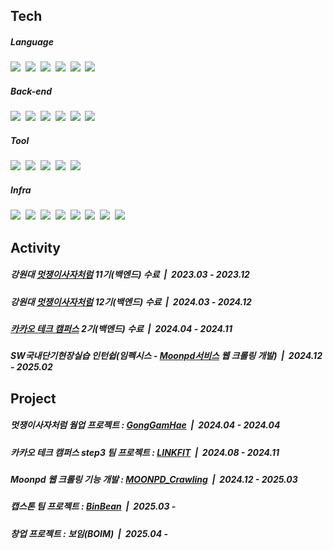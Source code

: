 <div>  
  <h2> Tech</h2>
    <h5> Language</h5>
    <div>
      <img src="https://img.shields.io/badge/Java-007396?style=for-the-badge&logo=Java&logoColor=white"/></a>&nbsp
      <img src="https://img.shields.io/badge/Python-3766AB?style=for-the-badge&logo=Python&logoColor=white"/></a>&nbsp
      <img src="https://img.shields.io/badge/JavaScript-F7DF1E?style=for-the-badge&logo=JavaScript&logoColor=white"/></a>&nbsp
      <img src="https://img.shields.io/badge/C-A8B9CC?style=for-the-badge&logo=C&logoColor=white"/></a>&nbsp 
      <img src="https://img.shields.io/badge/HTML5-E34F26?style=for-the-badge&logo=HTML5&logoColor=white"/></a>&nbsp 
      <img src="https://img.shields.io/badge/CSS3-1572B6?style=for-the-badge&logo=CSS3&logoColor=white"/></a>&nbsp 
    </div>
    <div>
      <h5> Back-end</h5>
      <img src="https://img.shields.io/badge/spring boot-6DB33F?style=for-the-badge&logo=springboot&logoColor=white"/></a>&nbsp
      <img src="https://img.shields.io/badge/mysql-4479A1?style=for-the-badge&logo=mysql&logoColor=white"/></a>&nbsp
      <img src="https://img.shields.io/badge/orcle-C74634?style=for-the-badge&logo=oracle&logoColor=white"/></a>&nbsp
      <img src="https://img.shields.io/badge/junit5-25A162?style=for-the-badge&logo=junit5&logoColor=white"/></a>&nbsp
      <img src="https://img.shields.io/badge/spring actuator-6DB33F?style=for-the-badge&logo=spring actuator&logoColor=white">&nbsp
      <img src="https://img.shields.io/badge/spring cloud-6DB33F?style=for-the-badge&logo=spring cloud&logoColor=white">
    </div>
    <div>
      <h5> Tool</h5>
        <img src="https://img.shields.io/badge/git-F05032?style=for-the-badge&logo=git&logoColor=white"/></a>&nbsp 
        <img src="https://img.shields.io/badge/intellij idea-000000?style=for-the-badge&logo=intellijidea&logoColor=white"/></a>&nbsp
        <img src="https://img.shields.io/badge/postman-FF6C37?style=for-the-badge&logo=postman&logoColor=white">&nbsp
        <img src="https://img.shields.io/badge/mysql workbench-4479A1?style=for-the-badge&logo=mysql workbench&logoColor=white"/></a>&nbsp
        <img src="https://img.shields.io/badge/docker desktop-2496ED?style=for-the-badge&logo=dockerdesktop&logoColor=white"/></a>&nbsp 
      </h5>
    </div>
    <div>
      <h5> Infra</h5>
      <img src="https://img.shields.io/badge/aws-232F3E?style=for-the-badge&logo=amazonwebservices&logoColor=white"/></a>&nbsp 
      <img src="https://img.shields.io/badge/docker-2496ED?style=for-the-badge&logo=docker&logoColor=white"/></a>&nbsp 
      <img src="https://img.shields.io/badge/jenkins-D24939?style=for-the-badge&logo=jenkins&logoColor=white"/></a>&nbsp 
      <img src="https://img.shields.io/badge/nginx-009639?style=for-the-badge&logo=nginx&logoColor=white"/></a>&nbsp
      <img src="https://img.shields.io/badge/zipkin-FF703B?style=for-the-badge&logo=zipkin&logoColor=white"/></a>&nbsp 
      <img src="https://img.shields.io/badge/ngrinder-E28728?style=for-the-badge&logo=ngrinder&logoColor=white"/></a>&nbsp
      <img src="https://img.shields.io/badge/prometheus-E6522C?style=for-the-badge&logo=prometheus&logoColor=white"/></a>&nbsp
      <img src="https://img.shields.io/badge/grafana-F46800?style=for-the-badge&logo=grafana&logoColor=white"/></a>&nbsp
    </div>
    

  <h2> Activity</h2>
    <div>
      <h5>
        강원대 <a href="https://likelion.university/" target="_blank" rel="noopener noreferrer">멋쟁이사자처럼</a> 11기(백엔드) 수료&nbsp&nbsp|&nbsp&nbsp2023.03 - 2023.12
      </h5>
      <h5>
        강원대 <a href="https://likelion.university/" target="_blank" rel="noopener noreferrer">멋쟁이사자처럼</a> 12기(백엔드) 수료&nbsp&nbsp|&nbsp&nbsp2024.03 - 2024.12
      </h5>
      <h5>
        <a href="https://www.kakaotechcampus.com" target="_blank" rel="noopener noreferrer">카카오 테크 캠퍼스</a> 2기(백엔드) 수료&nbsp&nbsp|&nbsp&nbsp2024.04 - 2024.11
      </h5>
      <h5>
         SW국내단기현장실습 인턴쉽(임펙시스 - <a href="https://moonpd.ai/" target="_blank" rel="noopener noreferrer">Moonpd서비스</a> 웹 크롤링 개발)&nbsp&nbsp|&nbsp&nbsp2024.12 - 2025.02
      </h5>
    </div>


  <h2> Project</h2>
    <div>
      <h5>
         멋쟁이사자처럼 웜업 프로젝트 : <a href="https://github.com/Likelion12-KNU-potato-programmers/GongGamHae_Backend" target="_blank" rel="noopener noreferrer">GongGamHae</a>&nbsp&nbsp|&nbsp&nbsp2024.04 - 2024.04
      </h5>
      <h5>
         카카오 테크 캠퍼스 step3 팀 프로젝트 : <a href="https://github.com/kakao-tech-campus-2nd-step3/Team4_BE" target="_blank" rel="noopener noreferrer">LINKFIT</a>&nbsp&nbsp|&nbsp&nbsp2024.08 - 2024.11
      </h5>
      <h5>
         Moonpd 웹 크롤링 기능 개발 : <a href="https://github.com/GamJaDo/MOONPD_Crawling_Backend" target="_blank" rel="noopener noreferrer">MOONPD_Crawling</a>&nbsp&nbsp|&nbsp&nbsp2024.12 - 2025.03
      </h5>
      <h5>
         캡스톤 팀 프로젝트 : <a href="https://github.com/capstone-BinBean/BinBean_BE" target="_blank" rel="noopener noreferrer">BinBean</a>&nbsp&nbsp|&nbsp&nbsp2025.03 - 
      </h5>
      <h5>
         창업 프로젝트 : 보임(BOIM)&nbsp&nbsp|&nbsp&nbsp2025.04 - 
      </h5>
    </div>
</div>
